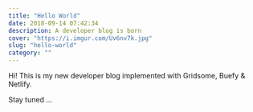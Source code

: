 ```yaml
---
title: "Hello World"
date: 2018-09-14 07:42:34
description: A developer blog is born
cover: "https://i.imgur.com/Uv6nv7k.jpg"
slug: "hello-world"
category: ""
---
```


Hi!  This is my new developer blog implemented with Gridsome, Buefy & Netlify.


Stay tuned ...